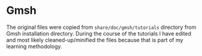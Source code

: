 # Gmsh

The original files were copied from `share/doc/gmsh/tutorials` directory from Gmsh installation directory.  During the course of the tutorials I have edited and most likely cleaned-up/minified the files because that is part of my learning methodology.

